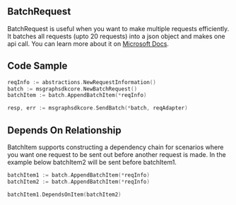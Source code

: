 ## BatchRequest

BatchRequest is useful when you want to make multiple requests efficiently. It batches all requests (upto 20 requests) into a json object and makes one api call. You can learn more about it on [Microsoft Docs](https://docs.microsoft.com/en-us/graph/json-batching). 

## Code Sample

```go
reqInfo := abstractions.NewRequestInformation()
batch := msgraphsdkcore.NewBatchRequest()
batchItem := batch.AppendBatchItem(*reqInfo)

resp, err := msgraphsdkcore.SendBatch(*batch, reqAdapter)
```

## Depends On Relationship

BatchItem supports constructing a dependency chain for scenarios where you want one request to be sent out before another request is made. In the example below batchItem2 will be sent before batchItem1.

```go
batchItem1 := batch.AppendBatchItem(*reqInfo)
batchItem2 := batch.AppendBatchItem(*reqInfo)

batchItem1.DependsOnItem(batchItem2)
```
